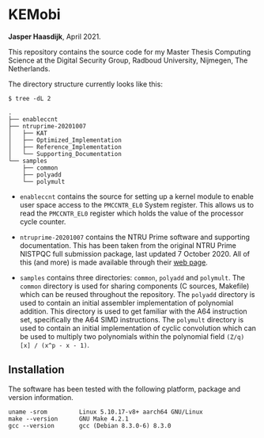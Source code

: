 # KEMobi

**Jasper Haasdijk**, April 2021.

This repository contains the source code for my Master Thesis Computing Science
at the Digital Security Group, Radboud University, Nijmegen, The Netherlands.

The directory structure currently looks like this:

```
$ tree -dL 2

.
├── enableccnt
├── ntruprime-20201007
│   ├── KAT
│   ├── Optimized_Implementation
│   ├── Reference_Implementation
│   └── Supporting_Documentation
└── samples
    ├── common
    ├── polyadd
    └── polymult
```

- `enableccnt` contains the source for setting up a kernel module to enable
user space access to the `PMCCNTR_EL0` System register. This allows us to
read the `PMCCNTR_EL0` register which holds the value of the processor cycle
counter.

- `ntruprime-20201007` contains the NTRU Prime software and supporting
documentation. This has been taken from the original NTRU Prime NISTPQC full
submission package, last updated 7 October 2020. All of this (and more) is
made available through their [web page](https://ntruprime.cr.yp.to/).

- `samples` contains three directories: `common`, `polyadd` and `polymult`.
The `common` directory is used for sharing components (C sources, Makefile)
which can be reused throughout the repository. The `polyadd` directory is
used to contain an initial assembler implementation of polynomial addition.
This directory is used to get familiar with the A64 instruction set,
specifically the A64 SIMD instructions. The `polymult` directory is used to
contain an initial implementation of cyclic convolution which can be used to
multiply two polynomials within the polynomial field `(Z/q) [x] / (x^p - x -
1)`.

## Installation

The software has been tested with the following platform, package and version
information.

```
uname -srom         Linux 5.10.17-v8+ aarch64 GNU/Linux
make --version      GNU Make 4.2.1
gcc --version       gcc (Debian 8.3.0-6) 8.3.0
```
